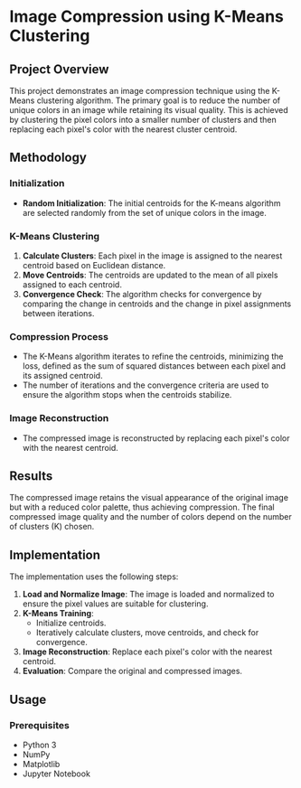 # Image Compression using K-Means Clustering

## Project Overview

This project demonstrates an image compression technique using the K-Means clustering algorithm. The primary goal is to reduce the number of unique colors in an image while retaining its visual quality. This is achieved by clustering the pixel colors into a smaller number of clusters and then replacing each pixel's color with the nearest cluster centroid.

## Methodology

### Initialization

- **Random Initialization**: The initial centroids for the K-means algorithm are selected randomly from the set of unique colors in the image.

### K-Means Clustering

1. **Calculate Clusters**: Each pixel in the image is assigned to the nearest centroid based on Euclidean distance.
2. **Move Centroids**: The centroids are updated to the mean of all pixels assigned to each centroid.
3. **Convergence Check**: The algorithm checks for convergence by comparing the change in centroids and the change in pixel assignments between iterations.

### Compression Process

- The K-Means algorithm iterates to refine the centroids, minimizing the loss, defined as the sum of squared distances between each pixel and its assigned centroid.
- The number of iterations and the convergence criteria are used to ensure the algorithm stops when the centroids stabilize.

### Image Reconstruction

- The compressed image is reconstructed by replacing each pixel's color with the nearest centroid.

## Results

The compressed image retains the visual appearance of the original image but with a reduced color palette, thus achieving compression. The final compressed image quality and the number of colors depend on the number of clusters (K) chosen.

## Implementation

The implementation uses the following steps:

1. **Load and Normalize Image**: The image is loaded and normalized to ensure the pixel values are suitable for clustering.
2. **K-Means Training**:
    - Initialize centroids.
    - Iteratively calculate clusters, move centroids, and check for convergence.
3. **Image Reconstruction**: Replace each pixel's color with the nearest centroid.
4. **Evaluation**: Compare the original and compressed images.

## Usage

### Prerequisites

- Python 3
- NumPy
- Matplotlib
- Jupyter Notebook

